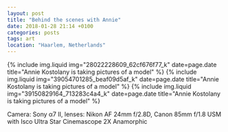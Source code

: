```yaml
---
layout: post
title: "Behind the scenes with Annie"
date: 2018-01-28 21:14 +0100
categories: posts
tags: art
location: "Haarlem, Netherlands"
---
```


{% include img.liquid img="28022228609_62cf676f77_k" date=page.date title="Annie Kostolany is taking pictures of a model" %}
{% include img.liquid img="39054701285_beaf09d5af_k" date=page.date title="Annie Kostolany is taking pictures of a model" %}
{% include img.liquid img="39150829164_713283c4a4_k" date=page.date title="Annie Kostolany is taking pictures of a model" %}

Camera: Sony α7 II, lenses: Nikon AF 24mm f/2.8D, Canon 85mm f/1.8 USM with Isco Ultra Star Cinemascope 2X Anamorphic
